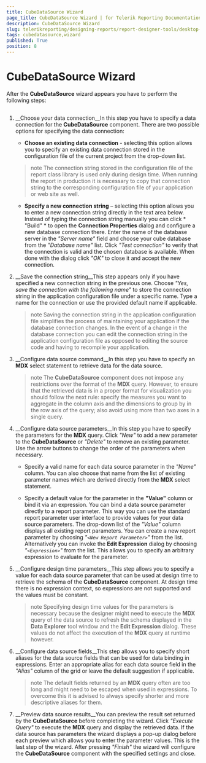 ```yaml
---
title: CubeDataSource Wizard
page_title: CubeDataSource Wizard | for Telerik Reporting Documentation
description: CubeDataSource Wizard
slug: telerikreporting/designing-reports/report-designer-tools/desktop-designers/tools/data-source-wizards/cubedatasource-wizard
tags: cubedatasource,wizard
published: True
position: 8
---
```


# CubeDataSource Wizard



After the __CubeDataSource__ wizard appears you have to perform the following steps:       

## 

1. __Choose your data connection__In this step you have to specify a data connection for the __CubeDataSource__               component. There are two possible options for specifying the data connection:             

   + __Choose an existing data connection__ - selecting this option allows                   you to specify an existing data connection stored in the configuration file of the current                   project from the drop-down list.                 

   >note The connection string stored in the configuration file of the report class library is                     used only during design time. When running the report in production it is necessary to                     copy that connection string to the corresponding configuration file of your application                     or web site as well.                   

   + __Specify a new connection string__ – selecting this option allows you                   to enter a new connection string directly in the text area below.                 Instead of typing the connection string manually you can click *                     "Build"                   * to open the __Connection Properties__ dialog and                   configure a new database connection there.                 Enter the name of the database server in the *"Server name"*                   field and choose your cube database from the *"Database name"*                   list. Click *"Test connection"* to verify that the connection                   is valid and the chosen database is available. When done with the dialog click *"OK"* to close it and accept the new connection.                 

1. __Save the connection string__This step appears only if you have specified a new connection string in the previous one. Choose               *"Yes, save the connection with the following name"* to store the               connection string in the application configuration file under a specific name. Type a name for               the connection or use the provided default name if applicable.             

   >note Saving the connection string in the application configuration file simplifies the process of                 maintaining your application if the database connection changes. In the event of a change in                 the database connection you can edit the connection string in the application configuration                 file as opposed to editing the source code and having to recompile your application.               

1. __Configure data source command__In this step you have to specify an __MDX__ select statement to retrieve               data for the data source.             

   >note The  __CubeDataSource__  component does not impose any restrictions over the                 format of the  __MDX__  query. However, to ensure that the retrieved data is                 in a proper format for visualization you should follow the next rule: specify the measures you                 want to aggregate in the column axis and the dimensions to group by in the row axis of the query;                 also avoid using more than two axes in a single query.               

1. __Configure data source parameters__In this step you have to specify the parameters for the __MDX__ query. Click               *"New"* to add a new parameter to the __CubeDataSource__               or *"Delete"* to remove an existing parameter. Use the arrow buttons               to change the order of the parameters when necessary.             

   + Specify a valid name for each data source parameter in the *"Name"*                   column. You can also choose that name from the list of existing parameter names which are                   derived directly from the __MDX__ select statement.                 

   + Specify a default value for the parameter in the __"Value"__ column                   or bind it via an expression.                 You can bind a data source parameter directly to a report parameter. This way you can use the standard               report parameter user interface to provide values for your data source parameters. The drop-down list               of the *"Value"* column displays all existing report parameters. You can               create a new report parameter by choosing *"```<New Report Parameter>```"*               from the list. Alternatively you can invoke the __Edit Expression__ dialog by               choosing *"```<Expression>```"* from the list. This allows you to specify               an arbitrary expression to evaluate for the parameter.             

1. __Configure design time parameters__This step allows you to specify a value for each data source parameter that can be used at design               time to retrieve the schema of the __CubeDataSource__ component. At design time there is no expression context, so expressions are not supported and the values must be constant.             

   >note Specifying design time values for the parameters is necessary because the designer might need                 to execute the  __MDX__  query of the data source to refresh the schema                 displayed in the  __Data Explorer__  tool window and the  __Edit Expression__  dialog. These values do not affect the execution of the  __MDX__  query at runtime however.               

1. __Configure data source fields__This step allows you to specify short aliases for the data source fields that can be used for data               binding in expressions. Enter an appropriate alias for each data source field in the *"Alias"* column of the grid or leave the default suggestion if applicable.             

   >note The default fields returned by an  __MDX__  query often are too long and                 might need to be escaped when used in expressions. To overcome this it is advised to always                 specify shorter and more descriptive aliases for them.               

1. __Preview data source results__You can preview the result set returned by the __CubeDataSource__ before               completing the wizard. Click *"Execute Query"* to execute the               __MDX__ query and display the retrieved data.             If the data source has parameters the wizard displays a pop-up dialog before each preview which               allows you to enter the parameter values.             This is the last step of the wizard. After pressing *"Finish"* the               wizard will configure the __CubeDataSource__ component with the specified               settings and close.             
